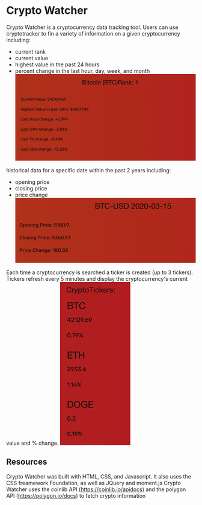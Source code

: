 # Crypto Watcher

Crypto Watcher is a cryptocurrency data tracking tool. Users can use cryptotracker to fin a variety of information on a given cryptocurrency including:
- current rank
- current value
- highest value in the past 24 hours
- percent change in the last hour, day, week, and month
![Image of Main](./assets/images/main-screenshot.png)


historical data for a specific date within the past 2 years including:
- opening price
- closing price
- price change
![Image of History](./assets/images/historical-screenshot.png)


Each time a cryptocurrency is searched a ticker is created (up to 3 tickers). Tickers refresh every 5 minutes and display the cryptocurrency's current value and % change.
![Image of Tickers](./assets/images/ticker-screenshot.png)


## Resources
Crypto Watcher was built with HTML, CSS, and Javascript. It also uses the CSS freamework Foundation, as well as JQuery and moment.js
Crypto Watcher uses the coinlib API (https://coinlib.io/apidocs) and the polygon API (https://polygon.io/docs) to fetch crypto information
